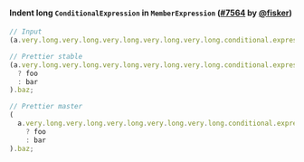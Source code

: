 #### Indent long `ConditionalExpression` in `MemberExpression` ([#7564](https://github.com/prettier/prettier/pull/7564) by [@fisker](https://github.com/fisker))

<!-- prettier-ignore -->
```js
// Input
(a.very.long.very.long.very.long.very.long.very.long.conditional.expression?foo:bar).baz;

// Prettier stable
(a.very.long.very.long.very.long.very.long.very.long.conditional.expression
  ? foo
  : bar
).baz;

// Prettier master
(
  a.very.long.very.long.very.long.very.long.very.long.conditional.expression
    ? foo
    : bar
).baz;
```
